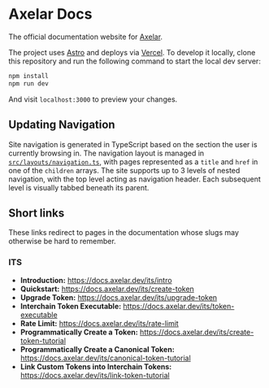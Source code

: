 # Axelar Docs

The official documentation website for [Axelar](https://github.com/axelarnetwork).

The project uses [Astro](https://astro.build) and deploys via [Vercel](https://vercel.com). To develop it locally, clone this repository and run the following command to start the local dev server:

```bash
npm install
npm run dev
```

And visit `localhost:3000` to preview your changes.

## Updating Navigation

Site navigation is generated in TypeScript based on the section the user is currently browsing in. The navigation layout is managed in [`src/layouts/navigation.ts`](https://github.com/axelarnetwork/axelar-docs/blob/main/src/layouts/navigation.ts), with pages represented as a `title` and `href` in one of the `children` arrays. The site supports up to 3 levels of nested navigation, with the top level acting as navigation header. Each subsequent level is visually tabbed beneath its parent.

## Short links

These links redirect to pages in the documentation whose slugs may otherwise be hard to remember.

### ITS

- **Introduction:** https://docs.axelar.dev/its/intro
- **Quickstart:** https://docs.axelar.dev/its/create-token
- **Upgrade Token:** https://docs.axelar.dev/its/upgrade-token
- **Interchain Token Executable:** https://docs.axelar.dev/its/token-executable
- **Rate Limit:** https://docs.axelar.dev/its/rate-limit
- **Programmatically Create a Token:** https://docs.axelar.dev/its/create-token-tutorial
- **Programmatically Create a Canonical Token:** https://docs.axelar.dev/its/canonical-token-tutorial
- **Link Custom Tokens into Interchain Tokens:** https://docs.axelar.dev/its/link-token-tutorial
